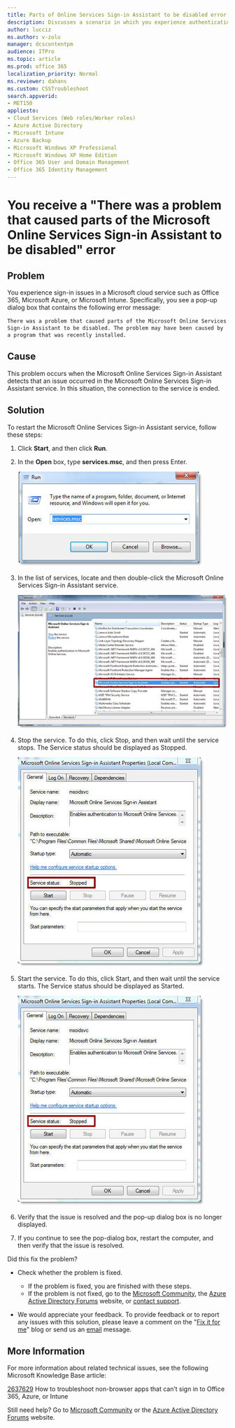```yaml
---
title: Parts of Online Services Sign-in Assistant to be disabled error when signing in cloud service
description: Discusses a scenario in which you experience authentication issues in Office 365, Azure, or Microsoft Intune and you receive an error that states there was a problem that caused parts of the Microsoft Online Services Sign-in Assistant to be disabled. A resolution is provided.
author: lucciz
ms.author: v-zolu
manager: dcscontentpm
audience: ITPro 
ms.topic: article 
ms.prod: office 365
localization_priority: Normal
ms.reviewer: dahans
ms.custom: CSSTroubleshoot
search.appverid: 
- MET150
appliesto:
- Cloud Services (Web roles/Worker roles)
- Azure Active Directory
- Microsoft Intune
- Azure Backup
- Microsoft Windows XP Professional
- Microsoft Windows XP Home Edition
- Office 365 User and Domain Management
- Office 365 Identity Management
---
```


# You receive a "There was a problem that caused parts of the Microsoft Online Services Sign-in Assistant to be disabled" error

## Problem

You experience sign-in issues in a Microsoft cloud service such as Office 365, Microsoft Azure, or Microsoft Intune. Specifically, you see a pop-up dialog box that contains the following error message:

    There was a problem that caused parts of the Microsoft Online Services Sign-in Assistant to be disabled. The problem may have been caused by a program that was recently installed.

## Cause

This problem occurs when the Microsoft Online Services Sign-in Assistant detects that an issue occurred in the Microsoft Online Services Sign-in Assistant service. In this situation, the connection to the service is ended. 

## Solution 

To restart the Microsoft Online Services Sign-in Assistant service, follow these steps:

1. Click **Start**, and then click **Run**.
2. In the **Open** box, type **services.msc**, and then press Enter.

   ![Screen shot of Run windows with services.msc typed ](./media/there-was-problem-that-caused-error/run-page.jpg)   
3. In the list of services, locate and then double-click the Microsoft Online Services Sign-in Assistant service.

   ![Screen shot of Services windows, Microsoft Online Services Sign-in Assistant highlighted ](./media/there-was-problem-that-caused-error/online-services-sign-in-assistant.png)

4. Stop the service. To do this, click Stop, and then wait until the service stops. The Service status should be displayed as Stopped.

   ![Screen shot of Microsoft Online Services Sign-in Assistant properties, showing Service status is stopped ](./media/there-was-problem-that-caused-error/service-status-is-stopped.png)   
5. Start the service. To do this, click Start, and then wait until the service starts. The Service status should be displayed as Started.

   ![Screen shot of Microsoft Online Services Sign-in Assistant properties, showing Service status is started ](./media/there-was-problem-that-caused-error/service-status-is-started.png)   
6. Verify that the issue is resolved and the pop-up dialog box is no longer displayed.   
7. If you continue to see the pop-dialog box, restart the computer, and then verify that the issue is resolved.

Did this fix the problem?

- Check whether the problem is fixed.
  - If the problem is fixed, you are finished with these steps.    
  - If the problem is not fixed, go to the [Microsoft Community](https://answers.microsoft.com/), the [Azure Active Directory Forums](https://social.msdn.microsoft.com/forums/azure/home?forum=windowsazuread) website, or [contact support](https://support.microsoft.com/contactus).   
   
- We would appreciate your feedback. To provide feedback or to report any issues with this solution, please leave a comment on the "[Fix it for me](https://blogs.technet.com/fixit4me/)" blog or send us an [email](mailto:fixit4me@microsoft.com?subject=kb) message.   


## More Information 

For more information about related technical issues, see the following Microsoft Knowledge Base article: 

[2637629](https://support.microsoft.com/help/2637629) How to troubleshoot non-browser apps that can’t sign in to Office 365, Azure, or Intune

Still need help? Go to [Microsoft Community](https://answers.microsoft.com/) or the [Azure Active Directory Forums](https://social.msdn.microsoft.com/forums/azure/home?forum=windowsazuread) website.
